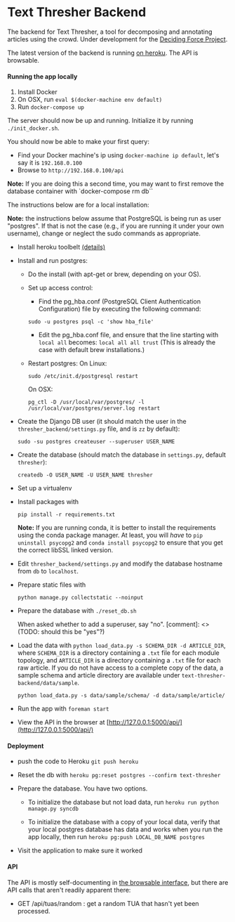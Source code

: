 Text Thresher Backend
=====================

The backend for Text Thresher, a tool for decomposing and annotating articles
using the crowd. Under development for the
[Deciding Force Project](http://www.decidingforce.org/).

The latest version of the backend is running
[on heroku](http://text-thresher.herokuapp.com/api). The API is browsable.

#### Running the app locally

1. Install Docker
2. On OSX, run `eval $(docker-machine env default)`
3. Run `docker-compose up`

The server should now be up and running.  Initialize it by running
`./init_docker.sh`.

You should now be able to make your first query:

- Find your Docker machine's ip using `docker-machine ip default`, let's say
  it is `192.168.0.100`
- Browse to `http://192.168.0.100/api`


**Note:** If you are doing this a second time, you may want to first remove
the database container with `docker-compose rm db``


The instructions below are for a local installation:

**Note:** the instructions below assume that PostgreSQL is being run as user
"postgres".  If that is not the case (e.g., if you are running it under your
own username), change or neglect the sudo commands as appropriate.

* Install heroku toolbelt
  [(details)](https://devcenter.heroku.com/articles/getting-started-with-python#set-up)

* Install and run postgres:
    * Do the install (with apt-get or brew, depending on your OS). 
    * Set up access control:
        * Find the pg_hba.conf (PostgreSQL Client Authentication Configuration) file by executing the following command:
        ```shell
        sudo -u postgres psql -c 'show hba_file'
        ```
        * Edit the pg_hba.conf file, and ensure that the line starting with `local all` becomes:
        `local all all trust`
        (This is already the case with default brew installations.)

    * Restart postgres:
      On Linux:
      ```shell
      sudo /etc/init.d/postgresql restart
      ```
      On OSX:
      ```shell
      pg_ctl -D /usr/local/var/postgres/ -l /usr/local/var/postgres/server.log restart
      ```
* Create the Django DB user (it should match the user in the `thresher_backend/settings.py` file, and is `zz` by default):
  ```shell
  sudo -su postgres createuser --superuser USER_NAME
  ```

* Create the database (should match the database in `settings.py`, default `thresher`):
  ```shell
  createdb -O USER_NAME -U USER_NAME thresher
  ```

* Set up a virtualenv

* Install packages with 
  ```shell
  pip install -r requirements.txt
  ```
  **Note:** If you are running conda, it is better to install the requirements
  using the conda package manager.  At least, you will *have* to `pip
  uninstall psycopg2` and `conda install psycopg2` to ensure that you
  get the correct libSSL linked version.

* Edit ``thresher_backend/settings.py`` and modify the database hostname from
  ``db`` to ``localhost``.

* Prepare static files with 
  ```shell
  python manage.py collectstatic --noinput
  ```

* Prepare the database with `./reset_db.sh`
  
  When asked whether to add a superuser, say "no".
  [comment]: <> (TODO: should this be "yes"?)

* Load the data with `python load_data.py -s SCHEMA_DIR -d ARTICLE_DIR`, where `SCHEMA_DIR` is a directory containing a `.txt` file for each module topology, and `ARTICLE_DIR` is a directory containing a `.txt` file for each raw article.
If you do not have access to a complete copy of the data, a sample schema and article directory are available under `text-thresher-backend/data/sample`.
  ```
  python load_data.py -s data/sample/schema/ -d data/sample/article/
  ```

- Run the app with `foreman start`

- View the API in the browser at [http://127.0.0.1:5000/api/](http://127.0.0.1:5000/api/)

#### Deployment

- push the code to Heroku `git push heroku`

- Reset the db with `heroku pg:reset postgres --confirm text-thresher`

- Prepare the database. You have two options.

  - To initialize the database but not load data, run
    `heroku run python manage.py syncdb`

  - To initialize the database with a copy of your local data, verify that your
    local postgres database has data and works when you run the app locally,
    then run `heroku pg:push LOCAL_DB_NAME postgres`

- Visit the application to make sure it worked

#### API

The API is mostly self-documenting in
[the browsable interface](http://text-thresher.herokuapp.com/api), but there are
API calls that aren't readily apparent there:

- GET /api/tuas/random : get a random TUA that hasn't yet been processed.
